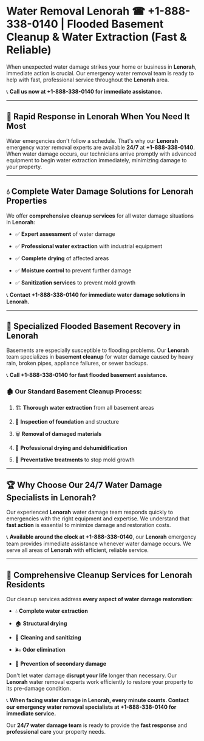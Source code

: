 # Water Removal Lenorah ☎ +1-888-338-0140 | Flooded Basement Cleanup & Water Extraction (Fast & Reliable)

When unexpected water damage strikes your home or business in **Lenorah**, immediate action is crucial. Our emergency water removal team is ready to help with fast, professional service throughout the **Lenorah** area. 

📞 **Call us now at +1-888-338-0140 for immediate assistance.**
---
## 🚀 Rapid Response in Lenorah When You Need It Most
Water emergencies don't follow a schedule. That's why our **Lenorah** emergency water removal experts are available **24/7** at **+1-888-338-0140**. When water damage occurs, our technicians arrive promptly with advanced equipment to begin water extraction immediately, minimizing damage to your property.
---
## 💧 Complete Water Damage Solutions for Lenorah Properties
We offer **comprehensive cleanup services** for all water damage situations in **Lenorah**:
- ✅ **Expert assessment** of water damage  
- ✅ **Professional water extraction** with industrial equipment  
- ✅ **Complete drying** of affected areas  
- ✅ **Moisture control** to prevent further damage  
- ✅ **Sanitization services** to prevent mold growth  
📞 **Contact +1-888-338-0140 for immediate water damage solutions in Lenorah.**
---
## 🌊 Specialized Flooded Basement Recovery in Lenorah
Basements are especially susceptible to flooding problems. Our **Lenorah** team specializes in **basement cleanup** for water damage caused by heavy rain, broken pipes, appliance failures, or sewer backups. 
📞 **Call +1-888-338-0140 for fast flooded basement assistance.**
### 🏚️ Our Standard Basement Cleanup Process:
1. 🏗️ **Thorough water extraction** from all basement areas  
2. 🔎 **Inspection of foundation** and structure  
3. 🗑️ **Removal of damaged materials**  
4. 💨 **Professional drying and dehumidification**  
5. 🚫 **Preventative treatments** to stop mold growth  
---
## 🏆 Why Choose Our 24/7 Water Damage Specialists in Lenorah?
Our experienced **Lenorah** water damage team responds quickly to emergencies with the right equipment and expertise. We understand that **fast action** is essential to minimize damage and restoration costs.
📞 **Available around the clock at +1-888-338-0140**, our **Lenorah** emergency team provides immediate assistance whenever water damage occurs. We serve all areas of **Lenorah** with efficient, reliable service.
---
## 🧹 Comprehensive Cleanup Services for Lenorah Residents
Our cleanup services address **every aspect of water damage restoration**:
- 💧 **Complete water extraction**  
- 🏠 **Structural drying**  
- 🧼 **Cleaning and sanitizing**  
- 🌬️ **Odor elimination**  
- 🚫 **Prevention of secondary damage**  
Don't let water damage **disrupt your life** longer than necessary. Our **Lenorah** water removal experts work efficiently to restore your property to its pre-damage condition.
📞 **When facing water damage in Lenorah, every minute counts. Contact our emergency water removal specialists at +1-888-338-0140 for immediate service.**
Our **24/7 water damage team** is ready to provide the **fast response** and **professional care** your property needs.
